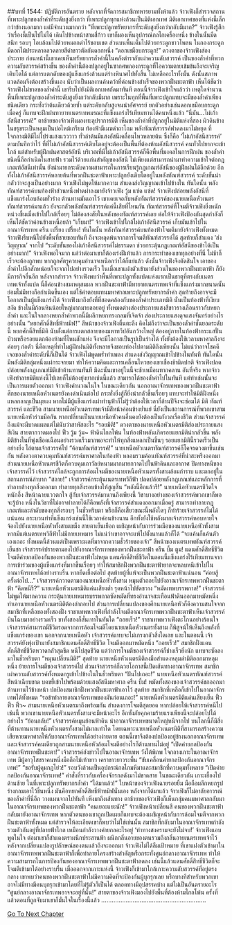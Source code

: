 ##บทที่ 1544: ปฏิบัติการอันตราย
หลังจากที่จัดการสมาชิกทหารยามทั้งห้าแล้ว จ้าวเฟิงก็สำรวจสถานที่เพาะปลูกของล้ำค่าที่ระดับสูงยิ่งกว่า
ที่เพาะปลูกทุกแห่งล้วนเป็นมิติเอกเทศ มิติเอกเทศของที่แห่งนี้เล็กกว่าข้างนอกมาก แต่มีจำนวนมากกว่า
"ที่เพาะปลูกทรัพยากรที่ระดับสูงยิ่งกว่ากลับมีมาก?"
จ้าวเฟิงรู้สึกว่าเรื่องนี้เป็นไปไม่ได้
เดินไปข้างหน้าสามสี่ก้าว เขาก็มองเห็นอุปกรณ์กลไกเครื่องหนึ่ง ข้างในนั้นมืดสนิท รอบๆ โอบล้อมไปด้วยหมอกดำไร้ขอบเขต ส่วนบนพื้นเต็มไปด้วยกระดูกขาวโพลน ในกองกระดูกมีดอกไม้ประหลาดลวดลายสีดำขาวตัดกันดอกหนึ่ง
“ดอกเขมือบกระดูก!”
ดวงตาของจ้าวเฟิงส่องประกาย ก่อนหน้านี้เขาเคยเห็นทรัพยากรล้ำค่านี้ในคลังตำราลับเผ่าความลับสวรรค์ เป็นของล้ำค่าที่พวกความลับสวรรค์สร้างขึ้น
ของล้ำค่านี้ต้องปลูกอยู่ในซากศพกองกระดูกที่ไอความตายเข้มข้นถึงจะเจริญเติบโตได้ แต่การแตกดับของผู้แข็งแกร่งล้วนแต่ร่างพินาศไปทั้งสิ้น ไม่เหลืออะไรทั้งนั้น ดังนั้นสภาพแวดล้อมจึงต้องสร้างขึ้นเอง นับว่าเป็นผลงานค้นคว้าที่ค่อนข้างสำเร็จของพวกฝืนชะตาฟ้า
เห็นได้ชัดว่าจ้าวเฟิงไม่ขาดของล้ำค่านี้ เขารีบไปยังมิติเอกเทศถัดมาทันที
ตอนนี้จ้าวเฟิงเข้าใจแล้วว่า เหตุใดจำนวนพื้นที่เพาะปลูกของล้ำค่าระดับสูงยิ่งกว่ากลับมีมาก เพราะในทุกที่พื้นที่เพาะปลูกแทบจะมีของล้ำค่าเพียงชนิดเดียว กระทั่งว่าต้นเดียวด้วยซ้ำ แต่ระดับกลับสูงจนน่าอัศจรรย์ ยกตัวอย่างเช่นดอกเขมือบกระดูกเมื่อครู่ ก็แทบจะฝึกฝนทายาทเนตรเทพมรณะที่แข็งแกร่งไร้เทียมทานได้คนหนึ่งแล้ว
“นี่มัน...ไผ่เก้าอัสนีสวรรค์!”
ตาซ้ายของจ้าวเฟิงมองทะลุปราการมิติ เห็นของล้ำค่าที่ปลูกอยู่ในมิติแห่งที่สอง
ผิวดินข้างในขรุขระเป็นหลุมเป็นบ่อไหม้เกรียม ท้องฟ้ามีเมฆดำถาโถม พลังทัณฑ์สวรรค์ฟาดลงมาไม่หยุด
ที่ใจกลางมิติมีไผ่โปร่งแสงแวววาว ทั่วลำต้นมีแสงอัสนีเคลื่อนไหวหลายต้น ซึ่งก็คือ ‘ไผ่เก้าอัสนีสวรรค์’
ตามบันทึกว่าไว้ ที่ที่ไผ่เก้าอัสนีสวรรค์เติบโตอยู่จะต้องเป็นพื้นที่ต้องห้ามอัสนีสวรรค์ คนทั่วไปยากจะเข้าใกล้ แต่สำหรับผู้ฝึกฝนศาสตร์อัสนี บริเวณที่มีไผ่เก้าอัสนีสวรรค์ก็คือพื้นที่มงคลในการฝึกฝน ของล้ำค่าชนิดนี้ถือกำเนิดในสายฟ้า รวมไว้ด้วยแก่นสำคัญของอัสนี ไม่เพียงแต่สามารถนำมาทำความเข้าใจต่อกฎเกณฑ์อัสนีเท่านั้น ยังนำมายกระดับความสามารถในการเรียนรู้กฎเกณฑ์อัสนีของผู้ฝึกฝนได้อีกด้วย
อีกทั้งไผ่เก้าอัสนีสวรรค์หลายต้นที่พวกฝืนชะตาฟ้าเพาะปลูกยังเติบโตอยู่ในพลังทัณฑ์สวรรค์ ระดับขั้นน่ากลัวว่าจะสูงเป็นอย่างมาก
จ้าวเฟิงไม่พูดให้มากความ สำแดงส่งวิญญาณเข้าไปข้างใน
ทันใดนั้น พลังทัณฑ์สวรรค์บนท้องฟ้าส่วนหนึ่งฟาดผ่าลงมายังจ้าวเฟิง
วู้ม แซ่ด แซ่ด!
จ้าวเฟิงปล่อยพลังอัสนีที่แข็งแกร่งโอบล้อมทั่วร่าง ต้านทานมันเอาไว้
เขาเคยเจอกับพลังทัณฑ์สวรรค์ของนายเหนือหัวเนตรทัณฑ์สวรรค์มาแล้ว ยังจะกลัวพลังทัณฑ์สวรรค์แค่นี้เสียที่ไหนกัน
ทัณฑ์สวรรค์ที่โจมตีจ้าวเฟิงยิ่งหนักหน่วงขึ้นเมื่อเข้าไปใกล้เรื่อยๆ ไม่ต้องสงสัยในพลังของทัณฑ์สวรรค์เลย ต่อให้จ้าวเฟิงป้องกันสุดกำลังก็เห็นได้ชัดว่าค่อนข้างเหนื่อยล้า
“เก็บมา!”
จ้าวเฟิงเข้าไปใกล้ไผ่เก้าอัสนีสวรรค์ เก็บมันเข้าไปในอาณาจักรเทพ
ครืน เปรี้ยง เปรี้ยง!
ทันใดนั้น พลังทัณฑ์สวรรค์บนท้องฟ้าโจมตีมายังจ้าวเฟิงทั้งหมด
จ้าวเฟิงรีบหนีไปยังพื้นที่ชายขอบทันที ถึงจะหลุดพ้นจากการโจมตีทัณฑ์สวรรค์ได้ สุดท้ายก็สำแดง ‘ส่งวิญญาณ’ จากไป
“ระดับขั้นของไผ่เก้าอีสนีสวรรค์ไม่ธรรมดา ช่วยกระตุ้นกฎเกณฑ์อัสนีของข้าได้เป็นอย่างมาก!”
จ้าวเฟิงพอใจมาก
แต่ว่าต่อมาเขาก็ต้องเร่งฝีเท้าแล้ว
การกระทำของเขาทุกอย่างที่นี่ ไม่ช้าก็เร็วจะต้องถูกพบ หากถูกศัตรูควบคุมอำนาจเหนือกว่าได้ก็แย่แล้ว
ดังนั้นจ้าวเฟิงจึงตัดสินใจ เอาของล้ำค่าไปอีกสักหน่อยก็จะจากไปอย่างรวดเร็ว
ในเมื่อเขาแฝงตัวเข้ามายังส่วนในของพวกฝืนชะตาฟ้า ก็ยังมีภารกิจอื่นอีก
หลังจากสำรวจ จ้าวเฟิงพบว่าพื้นที่เพาะปลูกทั้งแปดแห่งแรกเป็นธาตุที่ตรงกับเนตรเทพเจ้าทั้งแปด
นี่ก็ค่อนข้างสมเหตุสมผล พวกฝืนชะตาฟ้ามีทายาทเนตรเทพเจ้าที่แข็งแกร่งมากขนาดนั้น ย่อมไม่มีทางถือกำเนิดขึ้นเอง แต่ใช้ค่าตอบแทนมหาศาลเพาะปลูกทรัพยากรล้ำค่า สุดท้ายถึงอาจจะมีโอกาสเป็นผู้แข็งแกร่งได้
จ้าวเฟิงมาถึงยังที่ที่สอดคล้องกับของล้ำค่าประเภทมิติ
นั่นเป็นท้องฟ้าที่เงียบสงัด ข้างในมีก้อนหินน้อยใหญ่มากมายลอยอยู่ ทั้งหมดต่างส่องประกายแสงสีขาวรางเลือนราวกับหยกล้ำค่า และในใจกลางหยกล้ำค่าพวกนี้มีผลึกหยกทรงกลมที่เจิดจ้า ส่องประกายแสงดุจแสงจันทร์อย่างไรอย่างนั้น
“หยกศักดิ์สิทธิ์ฟ้าทมิฬ!”
สีหน้าของจ้าวเฟิงตื่นตะลึง คิดไม่ถึงว่าจะเป็นของล้ำค่าชั้นยอดระดับนี้
หยกศักดิ์สิทธิ์มิติ นับตั้งแต่การแตกสลายของมหาทวีปอันกว้างใหญ่ ต้องอยู่ภายในท้องฟ้ากระแสปั่นป่วนหรือรอยแตกต้องห้ามที่ไหนสักแห่ง จึงจะมีโอกาสเป็นรูปเป็นร่างได้ ทั้งยังต้องใช้เวลามหาศาลถึงจะค่อยๆ ก่อตัว
นี่คือเหตุที่ทำไมผู้ฝึกฝนมิติทั้งหลายจึงชอบท่องไปตามมิติถึงเพียงนั้น ไม่แน่ว่าอาจโชคดีเจอของล้ำค่าระดับนี้ก็เป็นได้
จ้าวเฟิงไม่พูดพร่ำทำเพลง สำแดงส่งวิญญาณเข้าไปข้างในทันที
ทันใดนั้นมีพลังมิติกลุ่มหนึ่งแผ่กระจายมา ทำให้ความคิดและการเคลื่อนไหวของเขาเชื่องช้าผิดปกติ
จ้าวเฟิงปลดปล่อยพลังกฎเกณฑ์มิติเข้าต้านทานทันที มิฉะนั้นเขาอยู่ในนี้จะช้าเหมือนทากคลาน
อันที่จริง หากจ้าวเฟิงทำลายมิติแห่งนี้ไปเลยก็ไม่ต้องยุ่งยากเช่นนี้แล้ว สามารถได้ของล้ำค่าไปในทันที แต่ทำเช่นนั้นจะเป็นการเผยตัวออกมา
จ้าวเฟิงคำนวณในใจ
ในขณะเดียวกัน นอกอาณาจักรเทพของพวกฝืนชะตาฟ้า
ศึกของนายเหนือหัวเนตรยังคงดำเนินต่อไป กระทั่งยิ่งสู้ก็ยิ่งน่ากลัวขึ้นเรื่อยๆ แทบจะทำให้มิติฝั่งหนึ่งแหลกลาญเป็นผุยผง หากไม่มีผู้แข็งแกร่งเผ่าทำนุฟ้าก็ไม่รู้ว่าต้องใช้เวลากี่ล้านปีจึงจะซ่อมได้
มิติ ทัณฑ์สวรรค์ และชีวิต สามนายเหนือหัวเนตรเทพเจ้ามีสีหน้าค่อนข้างย่ำแย่
นี่ยังเป็นสถานการณ์ที่พวกเขาสามนายเหนือหัวร่วมมือกัน หากเปลี่ยนเป็นนายเหนือหัวคนอื่นคงยังต้องเป็นกังวลเรื่องชีวิต ส่วนเจ้าสวรรค์ถึงแม้จะมีบาดแผลแต่ไม่นับว่าสาหัสอะไร
“รอยมิติ!”
ดวงตาของนายเหนือหัวเนตรมิติส่องประกายแสงสีเงิน สายตากวาดมองไป
ฟิ้ว วู้ม วู้ม~
ฟ้าดินไกลโพ้น ในท้องฟ้าพลันเกิดรอยแยกมิติน่ากลัวขึ้น พลังมิติข้างในที่พุ่งเชือดเฉือนอย่างรวดเร็วมากพอจะทำให้ทุกสิ่งแหลกเป็นชิ้นๆ
รอยแยกมิตินี้รวดเร็วเป็นอย่างยิ่ง ไล่ตามเจ้าสวรรค์ไป
“ค้อนทัณฑ์สวรรค์!”
นายเหนือหัวเนตรทัณฑ์สวรรค์ก็โคจรดวงตาขึ้นเช่นกัน พลังดวงตาควบคุมทัณฑ์สวรรค์มหาศาลในท้องฟ้า หลอมรวมค้อนทัณฑ์สวรรค์ที่น่าสะพรึงออกมา
ส่วนนายเหนือหัวเนตรชีวิตก็ควบคุมเถาวัลย์หนามมากมายกวาดไปในฟ้าดินและอากาศ ปิดทางหนีของเจ้าสวรรค์ไว้
เจ้าสวรรค์ใกล้จะถูกการล้อมโจมตีของนายเหนือหัวเนตรทั้งสามล้อมกำราบ และตกอยู่ในสถานการณ์ลำบาก
“สลาย!”
เจ้าสวรรค์กระตุ้นเนตรเทพวิถีฟ้า ปลดปล่อยพลังกฎเกณฑ์และหลักการที่ทำลายล้างทุกสิ่งออกมา ทำลายทุกสิ่งรอบข้างให้สูญสิ้น
“พลังนี้อีกแล้วรึ!”
นายเหนือหัวเนตรชีวิตใจหนักอึ้ง สีหน้าฉายแววตกใจ
สู้กับเจ้าสวรรค์มานานถึงเพียงนี้ วิชาบางอย่างของเจ้าสวรรค์พวกเขาก็พอจะรู้บ้าง
หนึ่งในวิชาที่ไม่อาจทำลายได้ก็คือพลังที่เจ้าสวรรค์สำแดงออกมาเมื่อครู่ สามารถทำลายกฎเกณฑ์และลำดับของทุกสิ่งรอบๆ ในชั่วพริบตา หรือก็คือเสี้ยวขณะนี้พลังใดๆ ก็ทำร้ายเจ้าสวรรค์ไม่ได้
แน่นอน กระบวนท่าที่แข็งแกร่งเช่นนี้ใช้เวลาค่อนข้างนาน อีกทั้งยังใช้พลังมากเจ้าสวรรค์หอบหายใจ จ้องไปยังนายเหนือหัวทั้งสามเขม็ง สายตาเย็นเยือก
เผชิญหน้ากับการร่วมมือของนายเหนือหัวทั้งสาม หากมีแต่เนตรเทพวิถีฟ้าไม่มีกายเทพมาร ไม่แน่ว่าเขาอาจจะแพ้ไปตั้งนานแล้วก็ได้
“จะแค้นก็แค้นตัวเองเถอะ ทั้งหมดนี้ล้วนแต่เป็นเพราะผลที่มาจากความชั่วร้ายของเจ้า”
สีหน้าของเนตรเทพทัณฑ์สวรรค์เย็นชา
เจ้าสวรรค์ปรายตามองไปยังอาณาจักรเทพของพวกฝืนชะตาฟ้า
ครืน บึ้ม ตูม!
แดนศักดิ์สิทธิ์ชีวิตโจมตีค่ายกลป้องกันของพวกฝืนชะตาฟ้าไม่หยุด
แดนศักดิ์สิทธิ์ชีวิตในตอนนี้แข็งแกร่งไร้เทียมทานจากการเข้าร่วมของผู้แข็งแกร่งที่มากขึ้นเรื่อยๆ ทำให้สมาชิกฝั่งพวกฝืนชะตาฟ้ายากจะหลบหนีเข้าไปในอาณาจักรเทพได้อย่างราบรื่น
หากยืดเยื้อต่อไป สุดท้ายผู้ที่แพ้จะเป็นพวกฝืนชะตาฟ้าแน่นอน
“ค่อยสู้ครั้งต่อไป...”
เจ้าสวรรค์กวาดตามองนายเหนือหัวทั้งสาม หมุนตัวถอยไปยังอาณาจักรเทพพวกฝืนชะตาฟ้า
“คิดหนีรึ?”
นายเหนือหัวเนตรมิติแค่นเสียงต่ำ รุดหน้าไปขัดขวาง
“หมัดเทพบรรพกาล!”
เจ้าสวรรค์ไม่พูดให้มากความ กระตุ้นกายเทพมารบรรพกาลซัดหมัดที่ทรงอำนาจสะเทือนฟ้าดินออกมาหมัดหนึ่ง ทำเอานายเหนือหัวเนตรมิติต้องล่าถอยไป
ส่วนการเปลี่ยนแปลงของศึกนายเหนือหัวก็ดึงความสนใจจากสมาชิกที่เหลือของทั้งสองฝั่ง
ราชาเทพหวาเฟิงที่กำลังโจมตีอาณาจักรเทพพวกฝืนชะตาฟ้าเห็นเจ้าสวรรค์บินโฉบมาอย่างรวดเร็ว ขาทั้งสองก็สั่นเทาในทันใด
“ถอยเร็ว!”
ราชาเทพหวาเฟิงตะโกนอย่างร้อนใจ
เจ้าสวรรค์สามารถมีชีวิตรอดจากการล้อมโจมตีโดยนายเหนือหัวเนตรทั้งสาม ก็พิสูจน์ให้เห็นถึงพลังที่แข็งแกร่งของเขา นอกจากนายเหนือหัว เจ้าสวรรค์แทบจะไม่เกรงกลัวสิ่งใดเลย
และในตอนนี้ เจ้าสวรรค์ยังพุ่งเป้ามายังสมาชิกแดนศักดิ์สิทธิ์ชีวิต โจมตีออกมาหมัดหนึ่ง
“ถอยเร็ว!”
สมาชิกฝั่งแดนศักดิ์สิทธิ์ชีวิตหวาดกลัวสุดขีด หนีไปสุดชีวิต
แต่ว่าการโจมตีของเจ้าสวรรค์ก็ช่างเร็วยิ่งนัก แทบจะซัดลงมาในชั่วพริบตา
“หมุนเปลี่ยนมิติ!”
สุดท้าย นายเหนือหัวเนตรมิติลงมือสำแดงหลุมดำมิติออกมาหลุมหนึ่ง ย้ายการโจมตีของเจ้าสวรรค์ไป
ส่วนเจ้าสวรรค์ก็ฉวยโอกาสนี้เปิดเส้นทางอาณาจักรเทพ
สมาชิกเผ่าความลับสวรรค์ทั้งหมดกรูเข้าไปข้างในในชั่วพริบตา
“ฝันไปเถอะ!”
นายเหนือหัวเนตรทัณฑ์สวรรค์สีหน้าเฉียบขาด บดขยี้เข้าไปพร้อมด้วยแสงอัสนีมหาศาล
ครืน บึ้ม!
หมัดทั้งสองของเจ้าสวรรค์ชกออกมา ต้านทานไว้ข้างหน้า ปกป้องสมาชิกฝั่งพวกฝืนชะตาฟ้าเอาไว้
สุดท้าย สมาชิกที่เหลือก็เข้าไปในอาณาจักรเทพได้ทั้งหมด
“รอข้าทำลายอาณาจักรเทพของมันก่อนเถอะ!”
นายเหนือหัวเนตรมิติแค่นเสียงเย็น
ฟิ้ว ฟิ้ว ฟิ้ว~
สามนายเหนือหัวเนตรมาถึงพร้อมกัน สำแดงการโจมตีสุดยอด
หากปล่อยให้เจ้าสวรรค์หนีไปเช่นนี้ พวกเขานายเหนือหัวเนตรทั้งสามจะมีหน้าอะไร อีกทั้งภัยคุกคามร้ายแรงเพียงนี้จะปล่อยไปได้อย่างไร
“ย้อนกลับ!”
เจ้าสวรรค์หมุนย้อนฟ้าดิน นำอาณาจักรเทพขนาดใหญ่หนีจากไป
บนโลกนี้ก็มีสิ่งที่ต้านทานนายเหนือหัวเนตรทั้งสามไม่มากเท่าใด โดยเฉพาะนายเหนือหัวเนตรมิติที่สามารถสร้างความเสียหายมหาศาลให้กับอาณาจักรเทพได้อย่างง่ายดาย ตอนนี้เขาจึงต้องปกป้องอยู่ข้างนอกอาณาจักรเทพ
และเจ้าสวรรค์คนเดียวถูกสามนายเหนือหัวล้อมโจมตีอย่างไรก็ต้านทานไม่อยู่
“เปิดค่ายกลป้องกันอาณาจักรเทพฝืนชะตา!”
เจ้าสวรรค์ส่งข่าวไปในอาณาจักรเทพ
วังใต้พิภพ ใจกลางเกาะในอาณาจักรเทพ
มีผู้อาวุโสชราคนหนึ่งมือถือไม้เท้าขาว เคราขาวยาวระพื้น “ขับเคลื่อนค่ายกลป้องกันอาณาจักรเทพ!”
“ขอรับผู้คุมกฎโย่ว!”
รอบวังล้วนเป็นอุปกรณ์กลไกมหึมาและสมาชิกที่ควบคุมทั้งหลาย
“เปิดค่ายกลป้องกันอาณาจักรเทพ!”
คำสั่งที่ราวกับเครื่องจักรกลดังมาไม่ขาดสาย
ในขณะเดียวกัน เกาะเยื้องไปด้านซ้าย ในที่เพาะปลูกทรัพยากรล้ำค่า
“ได้มาแล้ว!”
ใบหน้าของจ้าวเฟิงฉายรอยยิ้ม มือถือผลึกหยกรูปร่างกลมเอาไว้ชิ้นหนึ่ง มันคือหยกศักดิ์สิทธิ์ฟ้าทมิฬนั่นเอง
หลังจากได้มาแล้ว จ้าวเฟิงก็ไม่อาลัยอาวรณ์ของล้ำค่าที่นี่อีก วางแผนจากไปทันที
เพิ่งมาถึงเส้นทาง ตาซ้ายของจ้าวเฟิงก็เห็นกลุ่มคนมหาศาลกลับมาในอาณาจักรเทพของพวกฝืนชะตาฟ้า
“คนเยอะแยะนัก!”
จ้าวเฟิงหน้าเปลี่ยนสี
คนของพวกฝืนชะตาฟ้ากลับมายังอาณาจักรเทพ หากตัวตนของเขาถูกเปิดเผยก็แทบจะต้องเผชิญหน้ากับการล้อมโจมตีจากพวกฝืนชะตาฟ้าทั้งหมด
แต่สำรวจให้ละเอียดเขาก็พบว่าไม่ใช่เช่นนั้น
สมาชิกที่กลับมาในอาณาจักรเทพกำลังรวมตัวกันอยู่ที่ปลายฟ้าไกล เหมือนกำลังวางค่ายกลอะไรอยู่
‘ท่าทางสงครามจะยังไม่จบ!’
จ้าวเฟิงแอบพูดในใจ
ต่อมาเขาก็สำแดงตราผนึกประสานฟ้า ผนึกกลิ่นอายของตนรวมถึงกลิ่นอายเนตรเทพเจ้าไว้ หลังจากเปลี่ยนแปลงรูปลักษณ์ของตนแล้วถึงจะออกมา
จ้าวเฟิงไม่ได้ลืมเป้าหมาย ที่เขาแฝงตัวเข้ามาในอาณาจักรเทพพวกฝืนชะตาฟ้าก็เพื่อทำลายโครงสร้างสำคัญหรือกระทั่งศูนย์กลางอาณาจักรเทพ ทำให้ความสามารถในการป้องกันของอาณาจักรเทพพวกฝืนชะตาฟ้าลดลง เช่นนี้แล้วแดนศักดิ์สิทธิ์ชีวิตก็จะโจมตีเข้ามาได้อย่างราบรื่น
เมื่อออกจากเกาะแห่งนี้ จ้าวเฟิงก็เข้ามาใกล้เกาะความลับสวรรค์ที่อยู่ตรงกลาง
เขาพบว่าคนของพวกฝืนชะตาฟ้าไม่มีความคิดที่จะป้องกันผู้บุกรุกเลย หรือบางทีสำหรับพวกเขา อาจไม่มีทางมีคนบุกรุกเข้ามาโดยที่ไม่รู้ตัวก็เป็นได้
ตลอดทางมีอุปสรรคบ้าง แต่ไม่เป็นอันตรายอะไร
“ศูนย์กลางอาณาจักรเทพอาจจะอยู่ที่นั่น!”
สายตาของจ้าวเฟิงมองไปยังพื้นที่ต้องห้ามไกลโพ้น ครั้งที่แล้วตอนที่ถูกจับมาเขาก็มั่นใจในเรื่องนี้แล้ว
……………………………………………………


[Go To Next Chapter]( ./401.md)